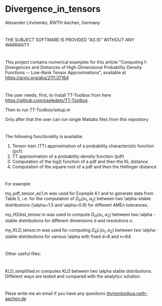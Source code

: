 # Divergence_in_tensors
Alexander Litvinenko, RWTH Aachen, Germany
#
THE SUBJECT SOFTWARE IS PROVIDED "AS IS" WITHOUT ANY WARRANTY
#
This project contains numerical examples for this article "Computing f-Divergences and Distances of High-Dimensional Probability Density Functions -- Low-Rank Tensor Approximations", available at https://arxiv.org/abs/2111.07164
#
The user needs, first, to install TT-Toolbox from here https://github.com/oseledets/TT-Toolbox .

Then to run TT-Toolbox/setup.m

Only after that the user can run single Matlabs files from this repository
#
The following functionality is available:
1. Tensor train (TT) approximation of a probability characteristic function (pcf)
2. TT approximation of a probability density function (pdf)
3. Computation of the log() function of a pdf and then the KL distance
4. Computation of the square root of a pdf and then the Hellinger distance
#

For example:

my_pdf_tensor_ex1.m was used for Example 6.1 and to generate data from Table 5, i.e.
for the computation of $D_{H}(\alpha_1,\alpha_2)$ between two \alpha-stable distributions (\alpha=1.5 and \alpha=0.9) for different AMEn tolerances. 

my_H2dist_tensor.m was used to compute $D_{H}(\alpha_1,\alpha_2)$ between two \alpha - stable distributions for different dimensions d and resolutions n.


my_KLD_tensor.m was used for computing $D_KL(\alpha_1,\alpha_2)$ between two \alpha-stable distributions for various \alpha with fixed d=8 and n=64.
#
Other useful files:
#
KLD_simplified.m computes KLD between two \alpha stable distributions. Different ways are tested and compared with the analyticc solution.
#
Plese write me an email if you have any questions litvinenko@uq.rwth-aachen.de
